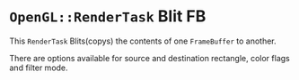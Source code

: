 # `OpenGL::RenderTask` Blit FB

This `RenderTask` Blits(copys) the contents of one `FrameBuffer` to another.

There are options available for source and destination rectangle, color flags and filter mode.


